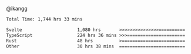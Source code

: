 @ikangg
<!--START_SECTION:waka-->

```txt
Total Time: 1,744 hrs 33 mins

Svelte                     1,080 hrs       >>>>>>>>>>>>>>>==========   60.84 %
TypeScript                 224 hrs 36 mins >>>======================   12.65 %
Rust                       48 hrs          >========================   02.70 %
Other                      30 hrs 38 mins  =========================   01.73 %
```

<!--END_SECTION:waka-->
